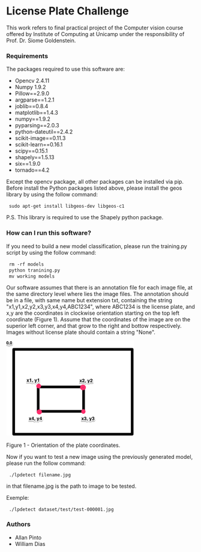 # License Plate Challenge #

This work refers to final practical project of the Computer vision course offered by Institute of Computing at Unicamp under the responsibility of Prof. Dr. Siome Goldenstein.

### Requirements ###

The packages required to use this software are:

* Opencv 2.4.11
* Numpy 1.9.2
* Pillow==2.9.0
* argparse==1.2.1
* joblib==0.8.4
* matplotlib==1.4.3
* numpy==1.9.2
* pyparsing==2.0.3
* python-dateutil==2.4.2
* scikit-image==0.11.3
* scikit-learn==0.16.1
* scipy==0.15.1
* shapely==1.5.13
* six==1.9.0
* tornado==4.2

Except the opencv package, all other packages can be installed via pip. Before install the Python packages listed above, please install the geos library by using the follow command:

     sudo apt-get install libgeos-dev libgeos-c1

P.S. This library is required to use the Shapely python package.

### How can I run this software? ###

If you need to build a new model classification, please run the training.py script by using the follow command:

     rm -rf models
     python tranining.py
     mv working models

Our software assumes that there is an annotation file for each image file, at the same directory level where lies the image files. The annotation should be in a file, with same name but extension txt, containing the string "x1,y1,x2,y2,x3,y3,x4,y4,ABC1234", where ABC1234 is the license plate, and x,y are the coordinates in clockwise orientation starting on the top left coordinate (Figure 1).  Assume that the coordinates of the image are on the superior left corner, and that grow to the right and bottow respectively. Images without license plate should contain a string "None".

![Annotation](https://github.com/allansp84/license-plate/blob/master/plate_annotation.png "Figure 1 - Orientation of the plate coordinates.")

Figure 1 - Orientation of the plate coordinates.


Now if you want to test a new image using the previously generated model, please run the follow command:

     ./lpdetect filename.jpg

in that filename.jpg is the path to image to be tested.

Exemple:

     ./lpdetect dataset/test/test-000001.jpg


### Authors ###

* Allan Pinto
* William Dias
